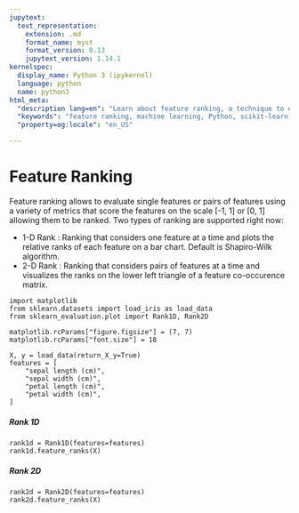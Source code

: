 ```yaml
---
jupytext:
  text_representation:
    extension: .md
    format_name: myst
    format_version: 0.13
    jupytext_version: 1.14.1
kernelspec:
  display_name: Python 3 (ipykernel)
  language: python
  name: python3
html_meta:
  "description lang=en": "Learn about feature ranking, a technique to evaluate single features or pairs of features in machine learning, with examples in Python using scikit-learn and matplotlib."
  "keywords": "feature ranking, machine learning, Python, scikit-learn, matplotlib, 1D rank, 2D rank, Shapiro-Wilk algorithm"
  "property=og:locale": "en_US"

---
```


# Feature Ranking

Feature ranking allows to evaluate single features or pairs of features using a variety of metrics that score the features on the scale [-1, 1] or [0, 1] allowing them to be ranked. Two types of ranking are supported right now:

- 1-D Rank : Ranking that considers one feature at a time and plots the relative ranks of each feature on a bar chart. Default is Shapiro-Wilk algorithm.  
- 2-D Rank : Ranking that considers pairs of features at a time and visualizes the ranks on the lower left triangle of a feature co-occurence matrix.

```{code-cell} ipython3
import matplotlib
from sklearn.datasets import load_iris as load_data
from sklearn_evaluation.plot import Rank1D, Rank2D
```

```{code-cell} ipython3
matplotlib.rcParams["figure.figsize"] = (7, 7)
matplotlib.rcParams["font.size"] = 18
```

```{code-cell} ipython3
X, y = load_data(return_X_y=True)
features = [
    "sepal length (cm)",
    "sepal width (cm)",
    "petal length (cm)",
    "petal width (cm)",
]
```

##### Rank 1D

```{code-cell} ipython3
rank1d = Rank1D(features=features)
rank1d.feature_ranks(X)
```

##### Rank 2D

```{code-cell} ipython3
rank2d = Rank2D(features=features)
rank2d.feature_ranks(X)
```
